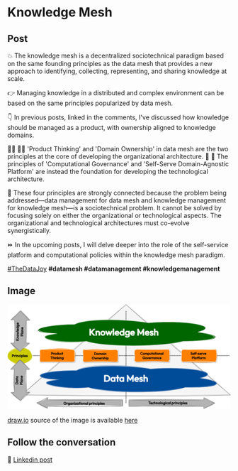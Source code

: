 # Knowledge Mesh

## Post
💥 The knowledge mesh is a decentralized sociotechnical paradigm based on the same founding principles as the data mesh that provides a new approach to identifying, collecting, representing, and sharing knowledge at scale.

👉 Managing knowledge in a distributed and complex environment can be based on the same principles popularized by data mesh.

👇 In previous posts, linked in the comments, I've discussed how knowledge should be managed as a product, with ownership aligned to knowledge domains.

👨‍🍳 👩‍🍳 'Product Thinking' and 'Domain Ownership' in data mesh are the two principles at the core of developing the organizational architecture. 
🥄 🔪 The principles of 'Computational Governance' and 'Self-Serve Domain-Agnostic Platform' are instead the foundation for developing the technological architecture. 

🔁 These four principles are strongly connected because the problem being addressed—data management for data mesh and knowledge management for knowledge mesh—is a sociotechnical problem. It cannot be solved by focusing solely on either the organizational or technological aspects. The organizational and technological architectures must co-evolve synergistically.

⏩ In the upcoming posts, I will delve deeper into the role of the self-service platform and computational policies within the knowledge mesh paradigm.

[#TheDataJoy](https://www.linkedin.com/feed/hashtag/?keywords=thedatajoy) **#datamesh #datamanagement #knowledgemanagement**

## Image

![2024-P019-composability.png](/images/2024/2024-P052-knowledge-mesh.png)

[draw.io](https://app.diagrams.net/) source of the image is available [here](/images/2024/2024.drawio) 

## Follow the conversation

🔵 [Linkedin post](https://www.linkedin.com/posts/andreagioia_thedatajoy-datamesh-datamanagement-activity-7238922333619404800-agof)
